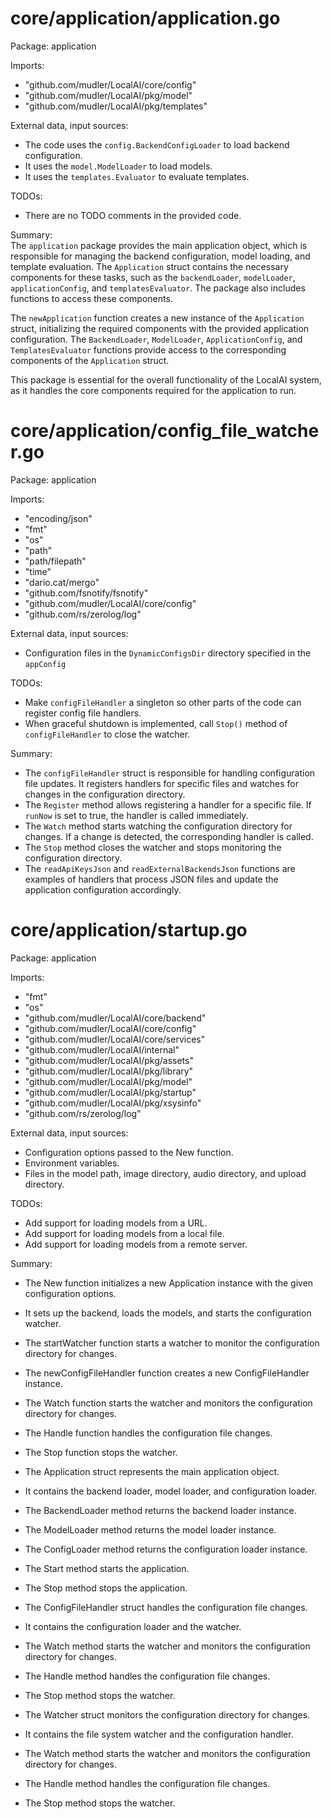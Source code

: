 # core/application/application.go  
Package: application  
  
Imports:  
- "github.com/mudler/LocalAI/core/config"  
- "github.com/mudler/LocalAI/pkg/model"  
- "github.com/mudler/LocalAI/pkg/templates"  
  
External data, input sources:  
- The code uses the `config.BackendConfigLoader` to load backend configuration.  
- It uses the `model.ModelLoader` to load models.  
- It uses the `templates.Evaluator` to evaluate templates.  
  
TODOs:  
- There are no TODO comments in the provided code.  
  
Summary:  
The `application` package provides the main application object, which is responsible for managing the backend configuration, model loading, and template evaluation. The `Application` struct contains the necessary components for these tasks, such as the `backendLoader`, `modelLoader`, `applicationConfig`, and `templatesEvaluator`. The package also includes functions to access these components.  
  
The `newApplication` function creates a new instance of the `Application` struct, initializing the required components with the provided application configuration. The `BackendLoader`, `ModelLoader`, `ApplicationConfig`, and `TemplatesEvaluator` functions provide access to the corresponding components of the `Application` struct.  
  
This package is essential for the overall functionality of the LocalAI system, as it handles the core components required for the application to run.  
  
# core/application/config_file_watcher.go  
Package: application  
  
Imports:  
- "encoding/json"  
- "fmt"  
- "os"  
- "path"  
- "path/filepath"  
- "time"  
- "dario.cat/mergo"  
- "github.com/fsnotify/fsnotify"  
- "github.com/mudler/LocalAI/core/config"  
- "github.com/rs/zerolog/log"  
  
External data, input sources:  
- Configuration files in the `DynamicConfigsDir` directory specified in the `appConfig`  
  
TODOs:  
- Make `configFileHandler` a singleton so other parts of the code can register config file handlers.  
- When graceful shutdown is implemented, call `Stop()` method of `configFileHandler` to close the watcher.  
  
Summary:  
- The `configFileHandler` struct is responsible for handling configuration file updates. It registers handlers for specific files and watches for changes in the configuration directory.  
- The `Register` method allows registering a handler for a specific file. If `runNow` is set to true, the handler is called immediately.  
- The `Watch` method starts watching the configuration directory for changes. If a change is detected, the corresponding handler is called.  
- The `Stop` method closes the watcher and stops monitoring the configuration directory.  
- The `readApiKeysJson` and `readExternalBackendsJson` functions are examples of handlers that process JSON files and update the application configuration accordingly.  
  
# core/application/startup.go  
Package: application  
  
Imports:  
- "fmt"  
- "os"  
- "github.com/mudler/LocalAI/core/backend"  
- "github.com/mudler/LocalAI/core/config"  
- "github.com/mudler/LocalAI/core/services"  
- "github.com/mudler/LocalAI/internal"  
- "github.com/mudler/LocalAI/pkg/assets"  
- "github.com/mudler/LocalAI/pkg/library"  
- "github.com/mudler/LocalAI/pkg/model"  
- "github.com/mudler/LocalAI/pkg/startup"  
- "github.com/mudler/LocalAI/pkg/xsysinfo"  
- "github.com/rs/zerolog/log"  
  
External data, input sources:  
- Configuration options passed to the New function.  
- Environment variables.  
- Files in the model path, image directory, audio directory, and upload directory.  
  
TODOs:  
- Add support for loading models from a URL.  
- Add support for loading models from a local file.  
- Add support for loading models from a remote server.  
  
Summary:  
- The New function initializes a new Application instance with the given configuration options.  
- It sets up the backend, loads the models, and starts the configuration watcher.  
- The startWatcher function starts a watcher to monitor the configuration directory for changes.  
- The newConfigFileHandler function creates a new ConfigFileHandler instance.  
- The Watch function starts the watcher and monitors the configuration directory for changes.  
- The Handle function handles the configuration file changes.  
- The Stop function stops the watcher.  
  
- The Application struct represents the main application object.  
- It contains the backend loader, model loader, and configuration loader.  
- The BackendLoader method returns the backend loader instance.  
- The ModelLoader method returns the model loader instance.  
- The ConfigLoader method returns the configuration loader instance.  
- The Start method starts the application.  
- The Stop method stops the application.  
  
- The ConfigFileHandler struct handles the configuration file changes.  
- It contains the configuration loader and the watcher.  
- The Watch method starts the watcher and monitors the configuration directory for changes.  
- The Handle method handles the configuration file changes.  
- The Stop method stops the watcher.  
  
- The Watcher struct monitors the configuration directory for changes.  
- It contains the file system watcher and the configuration handler.  
- The Watch method starts the watcher and monitors the configuration directory for changes.  
- The Handle method handles the configuration file changes.  
- The Stop method stops the watcher.  
  
